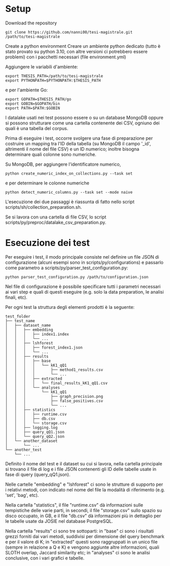 # Setup

Download the repository
```
git clone https://github.com/nanni00/tesi-magistrale.git /path/to/tesi-magistrale
```

Create a python environment 
Creare un ambiente python dedicato (tutto è stato provato su python 3.10, con altre versioni ci potrebbero essere problemi) con i pacchetti necessari (file environment.yml)

Aggiungere le variabili d'ambiente:
```
export THESIS_PATH=/path/to/tesi-magistrale
export PYTHONPATH=$PYTHONPATH:$THESIS_PATH
```

e per l'ambiente Go:
```
export GOPATH=$THESIS_PATH/go
export GOBIN=$GOPATH/bin
export PATH=$PATH:$GOBIN
```

I datalake usati nei test possono essere o su un database MongoDB oppure si possono strutturare come una cartella contenente dei CSV, ogniuno dei quali è una tabella del corpus.

Prima di eseguire i test, occorre svolgere una fase di preparazione per costruire un mapping tra l'ID della tabella (su MongoDB il campo '_id', altrimenti il nome del file CSV) e un ID numerico; inoltre bisogna determinare quali colonne sono numeriche.

Su MongoDB, per aggiungere l'identificatore numerico,
```
python create_numeric_index_on_collections.py --task set
```

e per determinare le colonne numeriche
```
python detect_numeric_columns.py --task set --mode naive
```
L'esecuzione dei due passaggi è riassunta di fatto nello script scripts/sh/collection_preparation.sh.

Se si lavora con una cartella di file CSV, lo script scripts/py/preproc/datalake_csv_preparation.py.


# Esecuzione dei test

Per eseguire i test, il modo principale consiste nel definire un file JSON di configurazione (alcuni esempi sono in scripts/py/configurations) e passarlo come parametro a scripts/py/parser_test_configuration.py:
```
python parser_test_configuration.py /path/to/configuration.json
``` 

Nel file di configurazione è possibile specificare tutti i parametri necessari ai vari step e quali di questi eseguire (e.g. solo la data preparation, le analisi finali, etc).

Per ogni test la struttura degli elementi prodotti è la seguente:
```
test_folder
├── test_name
│   ├── dataset_name
│   │   ├── embedding
│   │   │   ├── index1.index
│   │   │   └── ...
│   │   ├── lshforest
│   │   │   ├── forest_index1.json
│   │   │   └── ...
│   │   ├── results
│   │   │   ├── base
│   │   │   │   └── kK1_qQ1
│   │   │   │       ├── method1_results.csv
│   │   │   │       └── ...
│   │   │   ├── extracted
│   │   │   │   └── final_results_kK1_qQ1.csv
│   │   │   └── analyses
│   │   │       └── kK1_qQ1
│   │   │           ├── graph_precision.png
│   │   │           ├── false_positives.csv
│   │   │           └── ...
│   │   ├── statistics
│   │   │   ├── runtime.csv
│   │   │   ├── db.csv
│   │   │   └── storage.csv
│   │   ├── logging.log
│   │   ├── query_qQ1.json
│   │   └── query_qQ2.json
│   └── another_dataset
│       └── ...
└── another_test
    └── ...
```

Definito il nome del test e il dataset su cui si lavora, nella cartella principale si trovano il file di log e i file JSON contenenti gli ID delle tabelle usate in fase di query (query_qQ1.json). 

Nelle cartelle "embedding" e "lshforest" ci sono le strutture di supporto per i relativi metodi, con indicato nel nome del file la modalità di riferimento (e.g. 'set', 'bag', etc).

Nella cartella "statistics", il file "runtime.csv" dà informazioni sulle tempistiche delle varie parti, in secondi, il file "storage.csv" sullo spazio su disco occupato, in GB, e il file "db.csv" dà informazioni più in dettaglio per le tabelle usate da JOSIE nel database PostgreSQL.

Nella cartella "results" ci sono tre sottoparti: in "base" ci sono i risultati grezzi forniti dai vari metodi, suddivisi per dimensione del query benchmark e per il valore di K; in "extracted" questi sono raggruppati in un unico file (sempre in relazione a Q e K) e vengono aggiunte altre informazioni, quali SLOTH overlap, Jaccard similarity etc; in "analyses" ci sono le analisi conclusive, con i vari grafici e tabelle.